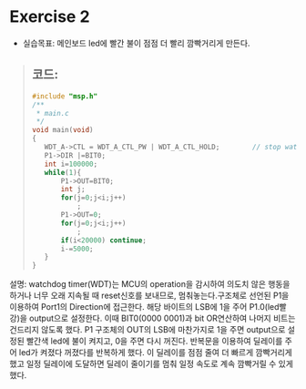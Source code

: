 Exercise 2
==========   

+ 실습목표: 메인보드 led에 빨간 불이 점점 더 빨리 깜빡거리게 만든다.
> ## 코드:
>
> ```c
> #include "msp.h"
> /**
>  * main.c
>  */
> void main(void)
> {
> 	 WDT_A->CTL = WDT_A_CTL_PW | WDT_A_CTL_HOLD;		// stop watchdog timer
> 	 P1->DIR |=BIT0;
>	 int i=100000;
>	 while(1){
>	     P1->OUT=BIT0;
>	     int j;
>	     for(j=0;j<i;j++)
>	         ;
>	     P1->OUT=0;
>	     for(j=0;j<i;j++)
>	         ;
>	     if(i<20000) continue;
>	     i-=5000;
>	 }
> }
> ```
   
 설명: watchdog timer(WDT)는 MCU의 operation을 감시하여 의도치 않은 행동을 하거나 너무 오래 지속될 때 reset신호를 보내므로, 멈춰놓는다.구조체로 선언된 P1을 이용하여 Port1의 Direction에 접근한다. 해당 바이트의 LSB에 1을 주어 P1.0(led빨강)을 output으로 설정한다. 이때 BIT0(0000 0001)과 bit OR연산하여 나머지 비트는 건드리지 않도록 했다. P1 구조체의 OUT의 LSB에 마찬가지로 1을 주면 output으로 설정된 빨간색 led에 불이 켜지고, 0을 주면 다시 꺼진다. 반복문을 이용하여 딜레이를 주어 led가 켜졌다 꺼졌다를 반복하게 했다. 이 딜레이를 점점 줄여 더 빠르게 깜빡거리게 했고 일정 딜레이에 도달하면 딜레이 줄이기를 멈춰 일정 속도로 계속 깜빡거릴 수 있게 했다.


